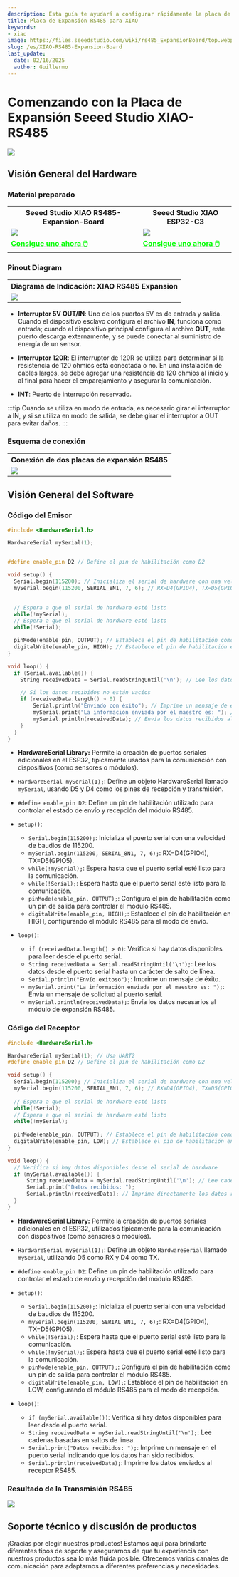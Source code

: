 ```yaml
---
description: Esta guía te ayudará a configurar rápidamente la placa de expansión RS485 de Seeed Studio para XIAO y comenzar con la comunicación RS485.
title: Placa de Expansión RS485 para XIAO
keywords:
- xiao
image: https://files.seeedstudio.com/wiki/rs485_ExpansionBoard/top.webp
slug: /es/XIAO-RS485-Expansion-Board
last_update:
  date: 02/16/2025
  author: Guillermo
---
```



# Comenzando con la Placa de Expansión Seeed Studio XIAO-RS485

<div style={{textAlign:'center'}}><img src="https://files.seeedstudio.com/wiki/rs485_ExpansionBoard/top.jpg" style={{width:600, height:'auto'}}/></div>

## Visión General del Hardware

### Material preparado

<div class="table-center">
	<table align="center">
		<tr>
			<th>Seeed Studio XIAO RS485-Expansion-Board</th>
			<th>Seeed Studio XIAO ESP32-C3</th>
		</tr>
		<tr>
			<td><div style={{textAlign:'center'}}><img src="https://files.seeedstudio.com/wiki/rs485_ExpansionBoard/hadware.jpg" style={{width:250, height:'auto'}}/></div></td>
			<td><div style={{textAlign:'center'}}><img src="https://files.seeedstudio.com/wiki/rs485_ExpansionBoard/esp32.jpg" style={{width:250, height:'auto'}}/></div></td>
		</tr>
		<tr>
			<td><div class="get_one_now_container" style={{textAlign: 'center'}}>
				<a class="get_one_now_item" href="https://www.seeedstudio.com/RS485-Breakout-Board-for-XIAO-p-6306.html">
				<strong><span><font color={'FFFFFF'} size={"4"}> Consigue uno ahora 🖱️</font></span></strong>
				</a>
			</div></td>
			<td><div class="get_one_now_container" style={{textAlign: 'center'}}>
				<a class="get_one_now_item" href="https://www.seeedstudio.com/seeed-xiao-esp32c3-p-5431.html">
				<strong><span><font color={'FFFFFF'} size={"4"}> Consigue uno ahora 🖱️</font></span></strong>
				</a>
			</div></td>
		</tr>
	</table>
</div>


### Pinout Diagram

<div class="table-center">
  <table align="center">
    <tr>
        <th>Diagrama de Indicación: XIAO RS485 Expansion</th>
    </tr>
    <tr>
        <td><div style={{textAlign:'center'}}><img src="https://files.seeedstudio.com/wiki/rs485_ExpansionBoard/pinlist.png" style={{width:700, height:'auto'}}/></div></td>
    </tr>
  </table>
</div>

- **Interruptor 5V OUT/IN**: Uno de los puertos 5V es de entrada y salida. Cuando el dispositivo esclavo configura el archivo **IN**, funciona como entrada; cuando el dispositivo principal configura el archivo **OUT**, este puerto descarga externamente, y se puede conectar al suministro de energía de un sensor.

- **Interruptor 120R**: El interruptor de 120R se utiliza para determinar si la resistencia de 120 ohmios está conectada o no. En una instalación de cables largos, se debe agregar una resistencia de 120 ohmios al inicio y al final para hacer el emparejamiento y asegurar la comunicación.

- **INT**: Puerto de interrupción reservado.

:::tip
Cuando se utiliza en modo de entrada, es necesario girar el interruptor a IN, y si se utiliza en modo de salida, se debe girar el interruptor a OUT para evitar daños.
:::

### Esquema de conexión
<div class="table-center">
  <table align="center">
    <tr>
        <th>Conexión de dos placas de expansión RS485</th>
    </tr>
    <tr>
        <td><div style={{textAlign:'center'}}><img src="https://files.seeedstudio.com/wiki/rs485_ExpansionBoard/connect1.png" style={{width:700, height:'auto'}}/></div></td>
    </tr>
  </table>
</div>

## Visión General del Software

### Código del Emisor

```cpp
#include <HardwareSerial.h>

HardwareSerial mySerial(1); 


#define enable_pin D2 // Define el pin de habilitación como D2

void setup() {
  Serial.begin(115200); // Inicializa el serial de hardware con una velocidad de 115200
  mySerial.begin(115200, SERIAL_8N1, 7, 6); // RX=D4(GPIO4), TX=D5(GPIO5)

  
  // Espera a que el serial de hardware esté listo
  while(!mySerial);
  // Espera a que el serial de hardware esté listo
  while(!Serial);

  pinMode(enable_pin, OUTPUT); // Establece el pin de habilitación como salida
  digitalWrite(enable_pin, HIGH); // Establece el pin de habilitación en alto
}

void loop() {
  if (Serial.available()) {
    String receivedData = Serial.readStringUntil('\n'); // Lee los datos del serial de hardware hasta un carácter de salto de línea

    // Si los datos recibidos no están vacíos
    if (receivedData.length() > 0) {
        Serial.println("Enviado con éxito"); // Imprime un mensaje de éxito
        mySerial.print("La información enviada por el maestro es: "); // Envía un mensaje de aviso al serial de hardware
        mySerial.println(receivedData); // Envía los datos recibidos al serial de hardware
    }
  }
}

```
- **HardwareSerial Library:** Permite la creación de puertos seriales adicionales en el ESP32, típicamente usados para la comunicación con dispositivos (como sensores o módulos).
- `HardwareSerial mySerial(1);`: Define un objeto HardwareSerial llamado `mySerial`, usando D5 y D4 como los pines de recepción y transmisión.
- `#define enable_pin D2`: Define un pin de habilitación utilizado para controlar el estado de envío y recepción del módulo RS485.

- `setup()`:
  - `Serial.begin(115200);`: Inicializa el puerto serial con una velocidad de baudios de 115200.
  - `mySerial.begin(115200, SERIAL_8N1, 7, 6);`: RX=D4(GPIO4), TX=D5(GPIO5).
  - `while(!mySerial);`: Espera hasta que el puerto serial esté listo para la comunicación.
  - `while(!Serial);`: Espera hasta que el puerto serial esté listo para la comunicación.
  - `pinMode(enable_pin, OUTPUT);`: Configura el pin de habilitación como un pin de salida para controlar el módulo RS485.
  - `digitalWrite(enable_pin, HIGH);`: Establece el pin de habilitación en HIGH, configurando el módulo RS485 para el modo de envío.

- `loop()`:
  - `if (receivedData.length() > 0)`: Verifica si hay datos disponibles para leer desde el puerto serial.
  - `String receivedData = Serial.readStringUntil('\n');`: Lee los datos desde el puerto serial hasta un carácter de salto de línea.
  - `Serial.println("Envío exitoso");`: Imprime un mensaje de éxito.
  - `mySerial.print("La información enviada por el maestro es: ");`: Envía un mensaje de solicitud al puerto serial.
  - `mySerial.println(receivedData);`: Envía los datos necesarios al módulo de expansión RS485.

### Código del Receptor

```cpp
#include <HardwareSerial.h>

HardwareSerial mySerial(1); // Usa UART2
#define enable_pin D2 // Define el pin de habilitación como D2

void setup() {
  Serial.begin(115200); // Inicializa el serial de hardware con una velocidad de 115200
  mySerial.begin(115200, SERIAL_8N1, 7, 6); // RX=D4(GPIO4), TX=D5(GPIO5)
  
  // Espera a que el serial de hardware esté listo
  while(!Serial);
  // Espera a que el serial de hardware esté listo
  while(!mySerial);
  
  pinMode(enable_pin, OUTPUT); // Establece el pin de habilitación como salida
  digitalWrite(enable_pin, LOW); // Establece el pin de habilitación en bajo
}

void loop() {
  // Verifica si hay datos disponibles desde el serial de hardware
  if (mySerial.available()) {
      String receivedData = mySerial.readStringUntil('\n'); // Lee cadenas basadas en saltos de línea
      Serial.print("Datos recibidos: ");
      Serial.println(receivedData); // Imprime directamente los datos recibidos
  }
}

```

- **HardwareSerial Library:** Permite la creación de puertos seriales adicionales en el ESP32, utilizados típicamente para la comunicación con dispositivos (como sensores o módulos).
- `HardwareSerial mySerial(1);`: Define un objeto `HardwareSerial` llamado `mySerial`, utilizando D5 como RX y D4 como TX.
- `#define enable_pin D2`: Define un pin de habilitación utilizado para controlar el estado de envío y recepción del módulo RS485.

- `setup()`:
  - `Serial.begin(115200);`: Inicializa el puerto serial con una velocidad de baudios de 115200.
  - `mySerial.begin(115200, SERIAL_8N1, 7, 6);`: RX=D4(GPIO4), TX=D5(GPIO5).
  - `while(!Serial);`: Espera hasta que el puerto serial esté listo para la comunicación.
  - `while(!mySerial);`: Espera hasta que el puerto serial esté listo para la comunicación.
  - `pinMode(enable_pin, OUTPUT);`: Configura el pin de habilitación como un pin de salida para controlar el módulo RS485.
  - `digitalWrite(enable_pin, LOW);`: Establece el pin de habilitación en LOW, configurando el módulo RS485 para el modo de recepción.

- `loop()`:
  - `if (mySerial.available())`: Verifica si hay datos disponibles para leer desde el puerto serial.
  - `String receivedData = mySerial.readStringUntil('\n');`: Lee cadenas basadas en saltos de línea.
  - `Serial.print("Datos recibidos: ");`: Imprime un mensaje en el puerto serial indicando que los datos han sido recibidos.
  - `Serial.println(receivedData);`: Imprime los datos enviados al receptor RS485.

### Resultado de la Transmisión RS485

<div style={{textAlign:'center'}}><img src="https://files.seeedstudio.com/wiki/RS485_V2AI/photo/rs485_result.png" style={{width:1000, height:'auto'}}/></div>


## Soporte técnico y discusión de productos

¡Gracias por elegir nuestros productos! Estamos aquí para brindarte diferentes tipos de soporte y asegurarnos de que tu experiencia con nuestros productos sea lo más fluida posible. Ofrecemos varios canales de comunicación para adaptarnos a diferentes preferencias y necesidades.

<div class="button_tech_support_container">
<a href="https://forum.seeedstudio.com/" class="button_forum"></a>
<a href="https://www.seeedstudio.com/contacts" class="button_email"></a>
</div>

<div class="button_tech_support_container">
<a href="https://discord.gg/eWkprNDMU7" class="button_discord"></a>
<a href="https://github.com/Seeed-Studio/wiki-documents/discussions/69" class="button_discussion"></a>
</div>